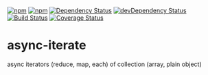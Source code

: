 [![npm](http://img.shields.io/npm/v/async-iterate.svg?style=flat-square)](https://www.npmjs.com/package/async-iterate)
[![npm](http://img.shields.io/npm/l/async-iterate.svg?style=flat-square)](http://opensource.org/licenses/MIT)
[![Dependency Status](https://david-dm.org/aliaksandr-pasynkau/async-iterate.svg?style=flat-square)](https://david-dm.org/aliaksandr-pasynkau/async-iterate)
[![devDependency Status](https://david-dm.org/aliaksandr-pasynkau/async-iterate/dev-status.svg?style=flat-square)](https://david-dm.org/aliaksandr-pasynkau/async-iterate#info=devDependencies)
[![Build Status](https://travis-ci.org/aliaksandr-pasynkau/async-iterate.svg?branch=master&style=flat-square)](https://travis-ci.org/aliaksandr-pasynkau/async-iterate)
[![Coverage Status](https://img.shields.io/coveralls/aliaksandr-pasynkau/async-iterate.svg?style=flat-square)](https://coveralls.io/r/aliaksandr-pasynkau/async-iterate?branch=master)

async-iterate
=============

async iterators (reduce, map, each) of collection (array, plain object)
